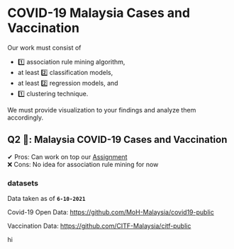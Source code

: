 # COVID-19 Malaysia Cases and Vaccination

Our work must consist of 
- 1️⃣ association rule mining algorithm, 
- at least 2️⃣ classification models, 
- at least 2️⃣ regression models, and 
- 1️⃣ clustering technique.

We must provide visualization to your findings and analyze them accordingly.

## Q2 💉: Malaysia COVID-19 Cases and Vaccination

✔ Pros: Can work on top our [Assignment](https://github.com/BingQuanChua/COVID-19-Msia-Mining)  
❌ Cons: No idea for association rule mining for now  

### datasets	

Data taken as of **`6-10-2021`**

Covid-19 Open Data:
https://github.com/MoH-Malaysia/covid19-public

Vaccination Data:
https://github.com/CITF-Malaysia/citf-public

hi
